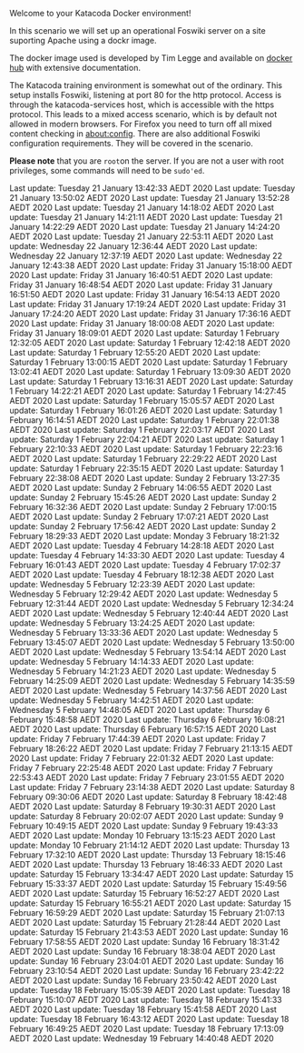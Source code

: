 Welcome to your Katacoda Docker environment!

In this scenario we will set up an operational Foswiki server on a site suporting Apache using a dockr image.

The docker image used is developed by Tim Legge and available on
[docker hub](https://hub.docker.com/r/timlegge/docker-foswiki)
with extensive documentation.

The Katacoda training environment is somewhat out of the ordinary. This setup installs Foswiki, listening at port 80 for the http protocol.
Access is through the katacoda-services host, which is accessible with the https protocol.
This leads to a mixed access scenario, which is by default not allowed in modern browsers.
For Firefox  you need to turn off all mixed content checking in
[about:config](https://docs.sdl.com/LiveContent/content/en-US/SDL%20Web-v5/GUID-A96F0612-53DE-4E35-AE09-48D57146D6E4).
There are also additional Foswiki configuration requirements. They will be covered in the scenario.

**Please note** that you are `root`on the server.
If you are not a user with root privileges, some commands will need to be `sudo'ed`.




























Last update: Tuesday 21 January  13:42:33 AEDT 2020
Last update: Tuesday 21 January  13:50:02 AEDT 2020
Last update: Tuesday 21 January  13:52:28 AEDT 2020
Last update: Tuesday 21 January  14:18:02 AEDT 2020
Last update: Tuesday 21 January  14:21:11 AEDT 2020
Last update: Tuesday 21 January  14:22:29 AEDT 2020
Last update: Tuesday 21 January  14:24:20 AEDT 2020
Last update: Tuesday 21 January  22:53:11 AEDT 2020
Last update: Wednesday 22 January  12:36:44 AEDT 2020
Last update: Wednesday 22 January  12:37:19 AEDT 2020
Last update: Wednesday 22 January  12:43:38 AEDT 2020
Last update: Friday 31 January  15:18:00 AEDT 2020
Last update: Friday 31 January  16:40:51 AEDT 2020
Last update: Friday 31 January  16:48:54 AEDT 2020
Last update: Friday 31 January  16:51:50 AEDT 2020
Last update: Friday 31 January  16:54:13 AEDT 2020
Last update: Friday 31 January  17:19:24 AEDT 2020
Last update: Friday 31 January  17:24:20 AEDT 2020
Last update: Friday 31 January  17:36:16 AEDT 2020
Last update: Friday 31 January  18:00:08 AEDT 2020
Last update: Friday 31 January  18:09:01 AEDT 2020
Last update: Saturday 1 February  12:32:05 AEDT 2020
Last update: Saturday 1 February  12:42:18 AEDT 2020
Last update: Saturday 1 February  12:55:20 AEDT 2020
Last update: Saturday 1 February  13:00:15 AEDT 2020
Last update: Saturday 1 February  13:02:41 AEDT 2020
Last update: Saturday 1 February  13:09:30 AEDT 2020
Last update: Saturday 1 February  13:16:31 AEDT 2020
Last update: Saturday 1 February  14:22:21 AEDT 2020
Last update: Saturday 1 February  14:27:45 AEDT 2020
Last update: Saturday 1 February  15:05:57 AEDT 2020
Last update: Saturday 1 February  16:01:26 AEDT 2020
Last update: Saturday 1 February  16:14:51 AEDT 2020
Last update: Saturday 1 February  22:01:38 AEDT 2020
Last update: Saturday 1 February  22:03:17 AEDT 2020
Last update: Saturday 1 February  22:04:21 AEDT 2020
Last update: Saturday 1 February  22:10:33 AEDT 2020
Last update: Saturday 1 February  22:23:16 AEDT 2020
Last update: Saturday 1 February  22:29:22 AEDT 2020
Last update: Saturday 1 February  22:35:15 AEDT 2020
Last update: Saturday 1 February  22:38:08 AEDT 2020
Last update: Sunday 2 February  13:27:35 AEDT 2020
Last update: Sunday 2 February  14:06:55 AEDT 2020
Last update: Sunday 2 February  15:45:26 AEDT 2020
Last update: Sunday 2 February  16:32:36 AEDT 2020
Last update: Sunday 2 February  17:00:15 AEDT 2020
Last update: Sunday 2 February  17:07:21 AEDT 2020
Last update: Sunday 2 February  17:56:42 AEDT 2020
Last update: Sunday 2 February  18:29:33 AEDT 2020
Last update: Monday 3 February  18:21:32 AEDT 2020
Last update: Tuesday 4 February  14:28:18 AEDT 2020
Last update: Tuesday 4 February  14:33:30 AEDT 2020
Last update: Tuesday 4 February  16:01:43 AEDT 2020
Last update: Tuesday 4 February  17:02:37 AEDT 2020
Last update: Tuesday 4 February  18:12:38 AEDT 2020
Last update: Wednesday 5 February  12:23:39 AEDT 2020
Last update: Wednesday 5 February  12:29:42 AEDT 2020
Last update: Wednesday 5 February  12:31:44 AEDT 2020
Last update: Wednesday 5 February  12:34:24 AEDT 2020
Last update: Wednesday 5 February  12:40:44 AEDT 2020
Last update: Wednesday 5 February  13:24:25 AEDT 2020
Last update: Wednesday 5 February  13:33:36 AEDT 2020
Last update: Wednesday 5 February  13:45:07 AEDT 2020
Last update: Wednesday 5 February  13:50:00 AEDT 2020
Last update: Wednesday 5 February  13:54:14 AEDT 2020
Last update: Wednesday 5 February  14:14:33 AEDT 2020
Last update: Wednesday 5 February  14:21:23 AEDT 2020
Last update: Wednesday 5 February  14:25:09 AEDT 2020
Last update: Wednesday 5 February  14:35:59 AEDT 2020
Last update: Wednesday 5 February  14:37:56 AEDT 2020
Last update: Wednesday 5 February  14:42:51 AEDT 2020
Last update: Wednesday 5 February  14:48:05 AEDT 2020
Last update: Thursday 6 February  15:48:58 AEDT 2020
Last update: Thursday 6 February  16:08:21 AEDT 2020
Last update: Thursday 6 February  16:57:15 AEDT 2020
Last update: Friday 7 February  17:44:39 AEDT 2020
Last update: Friday 7 February  18:26:22 AEDT 2020
Last update: Friday 7 February  21:13:15 AEDT 2020
Last update: Friday 7 February  22:01:32 AEDT 2020
Last update: Friday 7 February  22:25:48 AEDT 2020
Last update: Friday 7 February  22:53:43 AEDT 2020
Last update: Friday 7 February  23:01:55 AEDT 2020
Last update: Friday 7 February  23:14:38 AEDT 2020
Last update: Saturday 8 February  09:30:06 AEDT 2020
Last update: Saturday 8 February  18:42:48 AEDT 2020
Last update: Saturday 8 February  19:30:31 AEDT 2020
Last update: Saturday 8 February  20:02:07 AEDT 2020
Last update: Sunday 9 February  10:49:15 AEDT 2020
Last update: Sunday 9 February  19:43:33 AEDT 2020
Last update: Monday 10 February  13:15:23 AEDT 2020
Last update: Monday 10 February  21:14:12 AEDT 2020
Last update: Thursday 13 February  17:32:10 AEDT 2020
Last update: Thursday 13 February  18:15:46 AEDT 2020
Last update: Thursday 13 February  18:46:33 AEDT 2020
Last update: Saturday 15 February  13:34:47 AEDT 2020
Last update: Saturday 15 February  15:33:37 AEDT 2020
Last update: Saturday 15 February  15:49:56 AEDT 2020
Last update: Saturday 15 February  16:52:27 AEDT 2020
Last update: Saturday 15 February  16:55:21 AEDT 2020
Last update: Saturday 15 February  16:59:29 AEDT 2020
Last update: Saturday 15 February  21:07:13 AEDT 2020
Last update: Saturday 15 February  21:28:44 AEDT 2020
Last update: Saturday 15 February  21:43:53 AEDT 2020
Last update: Sunday 16 February  17:58:55 AEDT 2020
Last update: Sunday 16 February  18:31:42 AEDT 2020
Last update: Sunday 16 February  18:38:04 AEDT 2020
Last update: Sunday 16 February  23:04:01 AEDT 2020
Last update: Sunday 16 February  23:10:54 AEDT 2020
Last update: Sunday 16 February  23:42:22 AEDT 2020
Last update: Sunday 16 February  23:50:42 AEDT 2020
Last update: Tuesday 18 February  15:05:39 AEDT 2020
Last update: Tuesday 18 February  15:10:07 AEDT 2020
Last update: Tuesday 18 February  15:41:33 AEDT 2020
Last update: Tuesday 18 February  15:41:58 AEDT 2020
Last update: Tuesday 18 February  16:43:12 AEDT 2020
Last update: Tuesday 18 February  16:49:25 AEDT 2020
Last update: Tuesday 18 February  17:13:09 AEDT 2020
Last update: Wednesday 19 February  14:40:48 AEDT 2020
